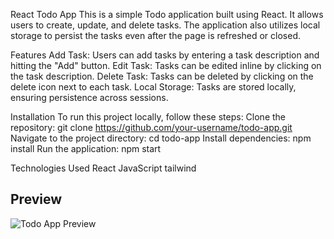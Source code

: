 React Todo App
This is a simple Todo application built using React. It allows users to create, update, and delete tasks. The application also utilizes local storage to persist the tasks even after the page is refreshed or closed.

Features
Add Task: Users can add tasks by entering a task description and hitting the "Add" button.
Edit Task: Tasks can be edited inline by clicking on the task description.
Delete Task: Tasks can be deleted by clicking on the delete icon next to each task.
Local Storage: Tasks are stored locally, ensuring persistence across sessions.

Installation
To run this project locally, follow these steps:
Clone the repository:
git clone https://github.com/your-username/todo-app.git
Navigate to the project directory:
cd todo-app
Install dependencies:
npm install
Run the application:
npm start

Technologies Used
React
JavaScript
tailwind


## Preview

![Todo App Preview](./assets/Screenshot%202024-01-31%20190511.png)


